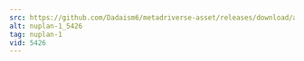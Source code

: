 ```yaml
---
src: https://github.com/Dadaism6/metadriverse-asset/releases/download/assetsv1.0.1/nuplan-1_5426.mp4
alt: nuplan-1_5426
tag: nuplan-1
vid: 5426
---
```

